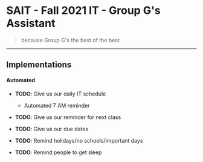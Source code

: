# SAIT - Fall 2021 IT - Group G's Assistant
> because Group G's the best of the best

---
## Implementations
#### Automated
- **TODO**: Give us our daily IT schedule
    - Automated 7 AM reminder
- **TODO**: Give us our reminder for next class


- **TODO**: Give us our due dates
- **TODO**: Remind holidays/no schools/important days
- **TODO**: Remind people to get sleep
